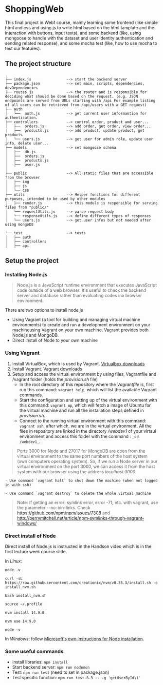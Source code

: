 # ShoppingWeb
This final project in Web1 course, mainly learning some frontend (like simple html and css and using js to write html based on the html tamplate and the interaction with buttons, input texts), and some backend (like, using mongoose to handle with the dataset and user identity authentication and sending related response), and some mocha test (like, how to use mocha to test our features).

## The project structure

```
.
├── index.js                --> start the backend server
├── package.json            --> set main, scripts, dependencies, devDependencies
├── routes.js               --> the router and is responsible for deciding what should be done based on the request. (e.g. JSON endpoints are served from URLs starting with /api For example listing of all users can be retrieved from /api/users with a GET request)
├── auth                    
│   └──  auth.js            --> get current user informantion for authentication.
├── controllers             --> control order, product and user...
│   ├──  orders.js          --> add order, get order, view order...
|   ├──  products.js        --> add product, update product, get products
│   └── users.js            --> get user for admin role, update user info, delete user...
├── models                  --> set mongoose schema
│   ├──  db.js              
│   ├──  orders.js          
│   ├──  products.js        
│   ├──  user.js            
│                               
├── public                  --> All static files that are accessible from the browser
│   ├── img                  
│   ├── js                  
│   └── css                 
├── utils                   --> Helper functions for different purposes, intended to be used by other modules
│   ├── render.js           --> this module is responsible for serving files from "public/" 
│   └── requestUtils.js     --> parse request body
│   └── responseUtils.js    --> define different types of responses
│   └── users.js            --> get user infos but not needed after using mongoDB

└── test                    --> tests
│   ├── auth                
│   ├── controllers    
│   ├── api                 
```

## Setup the project
### Installing Node.js 
> Node.js is a JavaScript runtime environment that executes JavaScript code outside of a web browser. It's useful to check the backend server and database rather than evaluating codes ina browser environment.

There are two options to install node.js
- Using Vagrant (a tool for building and managing virtual machine environments) to create and run a development environment on your machineusing Vagrant on your own machine. Vagrant provides both Node.js and MongoDB. 
- Direct install of Node to your own machine

### Using Vagrant
1. Install VirtualBox, which is used by Vagrant. [Virtualbox downloads](https://www.virtualbox.org/wiki/Downloads)
2. Install Vagrant. [Vagrant downloads](https://www.vagrantup.com/downloads)
3. Setup and access the virtual environment by using files, Vagrantfile and /vagrant folder (holds the _provision.sh_ file)
    - In the root directory of this repository where the _Vagrantfile_ is, first run this command: `vagrant help`, which will list the available Vagrant commands.
    - Start the configuration and setting up of the virtual environment with this command: `vagrant up`, which will fetch a image of Ubuntu for the virtual machine and run all the installation steps defined in _provision.sh_.
    - Connect to the running virtual environment with this command: `vagrant ssh`, after which, we are in the virtual environment. All the files in repository are linked in the directory _/webdev1_ of your virtaul environment and access this folder with the command : 
    `_cd /webdev1_`.

> Ports 3000 for Node and 27017 for MongoDB are open from the virtual environment to the same port numbers of the host system (own computers operating system). So, if we run a Node server in our virtual environment on the port 3000, we can access it from the host system with our browser using the address _localhost:3000_.

    - Use command `vagrant halt` to shut down the machine (when not logged in with ssh)

    - Use command `vagrant destroy` to delete the whole virtual machine   

> Note: If getting an error: symlink error, error -71, etc. with vagrant, use the parameter --no-bin-links.
Check https://github.com/npm/npm/issues/7308 and http://perrymitchell.net/article/npm-symlinks-through-vagrant-windows/
 
### Direct install of Node 
Direct install of Node.js is instructed in the Handson video which is  in the first lecture week course slide. 

In *Linux*: 

`node -v`

`curl -sL https://raw.githubusercontent.com/creationix/nvm/v0.35.3/install.sh -o install_nvm.sh`

`bash install_nvm.sh`

`source ~/.profile`

`nvm install 14.9.0`

`nvm use 14.9.0`

`node -v`

In *Windows*: follow [Microsoft's own instructions for Node installation](https://docs.microsoft.com/en-us/windows/nodejs/setup-on-windows).

### Some useful commands
- Install libraries: `npm install`
- Start backend server: `npm run nodemon`
- Test: `npm run test` (need to set in package.json)
- Test specific function:  `npm run test-8.3 -- -g 'getUserById\('`



